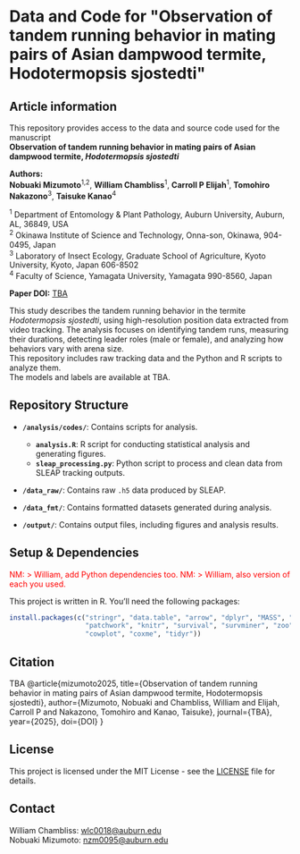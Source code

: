 # Data and Code for "Observation of tandem running behavior in mating pairs of Asian dampwood termite, Hodotermopsis sjostedti"
 
## Article information

This repository provides access to the data and source code used for the manuscript  
**Observation of tandem running behavior in mating pairs of Asian dampwood termite, _Hodotermopsis sjostedti_**

**Authors:**  
**Nobuaki Mizumoto**<sup>1,2</sup>, **William Chambliss**<sup>1</sup>, **Carroll P Elijah**<sup>1</sup>, **Tomohiro Nakazono**<sup>3</sup>, **Taisuke Kanao**<sup>4</sup>  

<sup>1</sup> Department of Entomology & Plant Pathology, Auburn University, Auburn, AL, 36849, USA<br>
<sup>2</sup> Okinawa Institute of Science and Technology, Onna-son, Okinawa, 904-0495, Japan<br>
<sup>3</sup> Laboratory of Insect Ecology, Graduate School of Agriculture, Kyoto University, Kyoto, Japan 606-8502<br>
<sup>4</sup> Faculty of Science, Yamagata University, Yamagata 990-8560, Japan<br>

**Paper DOI:** [TBA](XXX)

This study describes the tandem running behavior in the termite *Hodotermopsis sjostedti*, using high-resolution position data extracted from video tracking. The analysis focuses on identifying tandem runs, measuring their durations, detecting leader roles (male or female), and analyzing how behaviors vary with arena size.  
This repository includes raw tracking data and the Python and R scripts to analyze them.  
The models and labels are available at TBA.

## Repository Structure

- **`/analysis/codes/`**: Contains scripts for analysis.
  - **`analysis.R`**: R script for conducting statistical analysis and generating figures.
  - **`sleap_processing.py`**: Python script to process and clean data from SLEAP tracking outputs.
  
- **`/data_raw/`**: Contains raw `.h5` data produced by SLEAP.
- **`/data_fmt/`**: Contains formatted datasets generated during analysis.
- **`/output/`**: Contains output files, including figures and analysis results.

## Setup & Dependencies

<span style="color: red;">NM: > William, add Python dependencies too.</span>
<span style="color: red;">NM: > William, also version of each you used.</span>

This project is written in R. You’ll need the following packages:

```r
install.packages(c("stringr", "data.table", "arrow", "dplyr", "MASS", "ggplot2",
                   "patchwork", "knitr", "survival", "survminer", "zoo",
                   "cowplot", "coxme", "tidyr"))
```

## Citation
TBA
@article{mizumoto2025, title={Observation of tandem running behavior in mating pairs of Asian dampwood termite, Hodotermopsis sjostedti}, author={Mizumoto, Nobuaki and Chambliss, William and Elijah, Carroll P and Nakazono, Tomohiro and Kanao, Taisuke}, journal={TBA}, year={2025}, doi={DOI} }

## License
This project is licensed under the MIT License - see the [LICENSE](LICENSE) file for details.

## Contact
William Chambliss: wlc0018@auburn.edu  
Nobuaki Mizumoto: nzm0095@auburn.edu